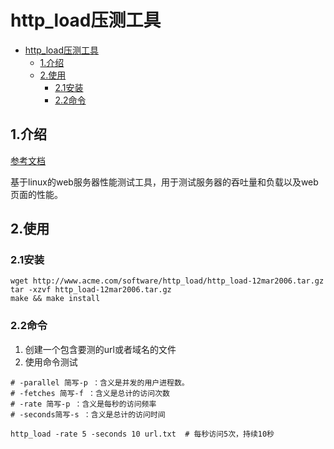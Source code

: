 # http_load压测工具

<!-- TOC -->

- [http_load压测工具](#httpload%e5%8e%8b%e6%b5%8b%e5%b7%a5%e5%85%b7)
  - [1.介绍](#1%e4%bb%8b%e7%bb%8d)
  - [2.使用](#2%e4%bd%bf%e7%94%a8)
    - [2.1安装](#21%e5%ae%89%e8%a3%85)
    - [2.2命令](#22%e5%91%bd%e4%bb%a4)

<!-- /TOC -->

## 1.介绍

[参考文档](https://www.cnblogs.com/shijingjing07/p/6539179.html)

基于linux的web服务器性能测试工具，用于测试服务器的吞吐量和负载以及web页面的性能。

## 2.使用

### 2.1安装

```shell
wget http://www.acme.com/software/http_load/http_load-12mar2006.tar.gz
tar -xzvf http_load-12mar2006.tar.gz
make && make install
```

### 2.2命令

1. 创建一个包含要测的url或者域名的文件
2. 使用命令测试

```shell
# -parallel 简写-p ：含义是并发的用户进程数。
# -fetches 简写-f ：含义是总计的访问次数
# -rate 简写-p ：含义是每秒的访问频率
# -seconds简写-s ：含义是总计的访问时间

http_load -rate 5 -seconds 10 url.txt  # 每秒访问5次，持续10秒
```
